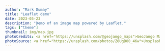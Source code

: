 ```yaml
---
author: "Mark Dumay"
title: "Leaflet demo"
date: 2023-05-23
description: "Demo of an image map powered by Leaflet."
tags: ["theme"]
thumbnail: img/map.jpg
photoCredits: <a href="https://unsplash.com/@geojango_maps">GeoJango Maps</a>
photoSource: <a href="https://unsplash.com/photos/Z8UgB80_46w">Unsplash</a>
---
```


<div id="map" class="ratio ratio-16x9 w-100"></div>



